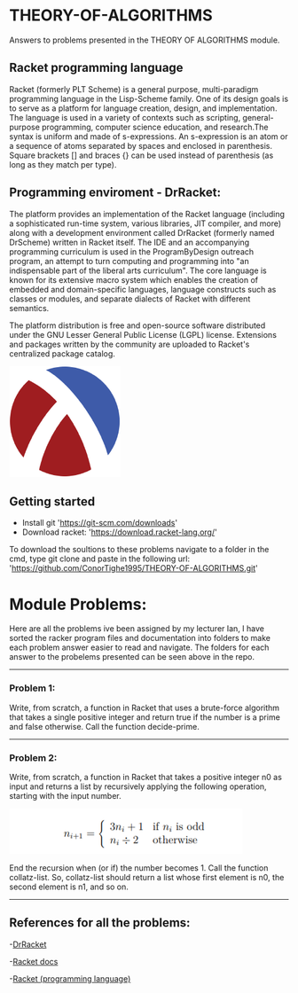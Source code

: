 # THEORY-OF-ALGORITHMS
Answers to problems presented in the THEORY OF ALGORITHMS module.

## Racket programming language
Racket (formerly PLT Scheme) is a general purpose, multi-paradigm programming language in the Lisp-Scheme family. One of its design goals is to serve as a platform for language creation, design, and implementation. The language is used in a variety of contexts such as scripting, general-purpose programming, computer science education, and research.The syntax is uniform and made of s-expressions. An s-expression is an atom or a sequence of atoms separated by spaces and enclosed in parenthesis. Square brackets [] and braces {} can be used instead of parenthesis (as long as they match per type).

## Programming enviroment - DrRacket:
The platform provides an implementation of the Racket language (including a sophisticated run-time system, various libraries, JIT compiler, and more) along with a development environment called DrRacket (formerly named DrScheme) written in Racket itself. The IDE and an accompanying programming curriculum is used in the ProgramByDesign outreach program, an attempt to turn computing and programming into "an indispensable part of the liberal arts curriculum". The core language is known for its extensive macro system which enables the creation of embedded and domain-specific languages, language constructs such as classes or modules, and separate dialects of Racket with different semantics.

The platform distribution is free and open-source software distributed under the GNU Lesser General Public License (LGPL) license. Extensions and packages written by the community are uploaded to Racket's centralized package catalog.

![logo](racketlogo.png "DrRacket")

## Getting started

- Install git 'https://git-scm.com/downloads'
- Download racket: 'https://download.racket-lang.org/'

To download the soultions to these problems navigate to a folder in the cmd, type git clone and paste in the following url:
'https://github.com/ConorTighe1995/THEORY-OF-ALGORITHMS.git'

# Module Problems:
Here are all the problems ive been assigned by my lecturer Ian, I have sorted the racker program files and documentation into folders to make each problem answer easier to read and navigate. The folders for each answer to the probelems presented can be seen above in the repo.

---

### Problem 1:
Write, from scratch, a function in Racket that uses a brute-force algorithm that takes
a single positive integer and return true if the number is a prime and false otherwise.
Call the function decide-prime.

---

### Problem 2:
Write, from scratch, a function in Racket that takes a positive integer n0 as input
and returns a list by recursively applying the following operation, starting with the
input number.

![Function logic](equation.png "Function logic")

End the recursion when (or if) the number becomes 1. Call the function collatz-list.
So, collatz-list should return a list whose first element is n0, the second element
is n1, and so on.

---

## References for all the problems:

-[DrRacket](https://racket-lang.org/)

-[Racket docs](https://docs.racket-lang.org/)

-[Racket (programming language)](https://en.wikipedia.org/wiki/Racket_(programming_language))
